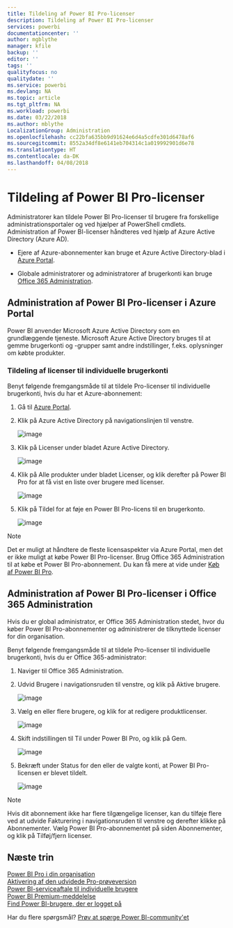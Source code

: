 ```yaml
---
title: Tildeling af Power BI Pro-licenser
description: Tildeling af Power BI Pro-licenser
services: powerbi
documentationcenter: ''
author: mgblythe
manager: kfile
backup: ''
editor: ''
tags: ''
qualityfocus: no
qualitydate: ''
ms.service: powerbi
ms.devlang: NA
ms.topic: article
ms.tgt_pltfrm: NA
ms.workload: powerbi
ms.date: 03/22/2018
ms.author: mblythe
LocalizationGroup: Administration
ms.openlocfilehash: cc22bfa635bb9d91624e6d4a5cdfe301d6478af6
ms.sourcegitcommit: 8552a34df8e6141eb704314c1a019992901d6e78
ms.translationtype: HT
ms.contentlocale: da-DK
ms.lasthandoff: 04/08/2018
---
```

# <a name="assigning-power-bi-pro-licenses"></a>Tildeling af Power BI Pro-licenser

Administratorer kan tildele Power BI Pro-licenser til brugere fra forskellige administrationsportaler og ved hjælper af PowerShell cmdlets. Administration af Power BI-licenser håndteres ved hjælp af Azure Active Directory (Azure AD).

* Ejere af Azure-abonnementer kan bruge et Azure Active Directory-blad i [Azure Portal](https://ms.portal.azure.com/#@microsoft.onmicrosoft.com/dashboard/private/39bc3cf7-31a4-43f6-954c-f2d69ca2f0). 

* Globale administratorer og administratorer af brugerkonti kan bruge [Office 365 Administration](https://portal.office.com/AdminPortal/Home#/homepage).

## <a name="managing-power-bi-pro-licenses-in-the-azure-portal"></a>Administration af Power BI Pro-licenser i Azure Portal

Power BI anvender Microsoft Azure Active Directory som en grundlæggende tjeneste. Microsoft Azure Active Directory bruges til at gemme brugerkonti og -grupper samt andre indstillinger, f.eks. oplysninger om købte produkter.

### <a name="assigning-licenses-to-individual-user-accounts"></a>Tildeling af licenser til individuelle brugerkonti

Benyt følgende fremgangsmåde til at tildele Pro-licenser til individuelle brugerkonti, hvis du har et Azure-abonnement:

1. Gå til [Azure Portal](https://ms.portal.azure.com/#@microsoft.onmicrosoft.com/dashboard/private/39bc3cf7-31a4-43f6-954c-f2d69ca2f0). 

2. Klik på Azure Active Directory på navigationslinjen til venstre.

    ![image](media/service-assigning-power-bi-pro-licenses/service-assigning-power-bi-pro-licenses-01.png)

3. Klik på Licenser under bladet Azure Active Directory.

    ![image](media/service-assigning-power-bi-pro-licenses/service-assigning-power-bi-pro-licenses-02.png)

4. Klik på Alle produkter under bladet Licenser, og klik derefter på Power BI Pro for at få vist en liste over brugere med licenser.

    ![image](media/service-assigning-power-bi-pro-licenses/service-assigning-power-bi-pro-licenses-03.png)

5. Klik på Tildel for at føje en Power BI Pro-licens til en brugerkonto.

    ![image](media/service-assigning-power-bi-pro-licenses/service-assigning-power-bi-pro-licenses-04.png)

> [!NOTE]
> Det er muligt at håndtere de fleste licensaspekter via Azure Portal, men det er ikke muligt at købe Power BI Pro-licenser. Brug Office 365 Administration til at købe et Power BI Pro-abonnement. Du kan få mere at vide under [Køb af Power BI Pro](https://docs.microsoft.com/en-us/power-bi/service-admin-purchasing-power-bi-pro).
>

## <a name="managing-power-bi-pro-licenses-in-the-office-365-admin-center"></a>Administration af Power BI Pro-licenser i Office 365 Administration

Hvis du er global administrator, er Office 365 Administration stedet, hvor du køber Power BI Pro-abonnementer og administrerer de tilknyttede licenser for din organisation.

Benyt følgende fremgangsmåde til at tildele Pro-licenser til individuelle brugerkonti, hvis du er Office 365-administrator:

1. Naviger til Office 365 Administration.

2. Udvid Brugere i navigationsruden til venstre, og klik på Aktive brugere.

    ![image](media/service-assigning-power-bi-pro-licenses/service-assigning-power-bi-pro-licenses-05.png)

3. Vælg en eller flere brugere, og klik for at redigere produktlicenser.

    ![image](media/service-assigning-power-bi-pro-licenses/service-assigning-power-bi-pro-licenses-06.png)

4. Skift indstillingen til Til under Power BI Pro, og klik på Gem.

    ![image](media/service-assigning-power-bi-pro-licenses/service-assigning-power-bi-pro-licenses-07.png)

5. Bekræft under Status for den eller de valgte konti, at Power BI Pro-licensen er blevet tildelt.

    ![image](media/service-assigning-power-bi-pro-licenses/service-assigning-power-bi-pro-licenses-08.png)

> [!NOTE]
> Hvis dit abonnement ikke har flere tilgængelige licenser, kan du tilføje flere ved at udvide Fakturering i navigationsruden til venstre og derefter klikke på Abonnementer. Vælg Power BI Pro-abonnementet på siden Abonnementer, og klik på Tilføj/fjern licenser.
>

## <a name="next-steps"></a>Næste trin
[Power BI Pro i din organisation](service-admin-power-bi-pro-in-your-organization.md)
</br>
[Aktivering af den udvidede Pro-prøveversion](service-extended-pro-trial.md)
</br>
[Power BI-serviceaftale til individuelle brugere](https://powerbi.microsoft.com/terms-of-service/)
</br>
[Power BI Premium-meddelelse](https://aka.ms/pbipremium-announcement)
</br>
[Find Power BI-brugere, der er logget på](service-admin-access-usage.md)

Har du flere spørgsmål? [Prøv at spørge Power BI-community'et](https://community.powerbi.com/)